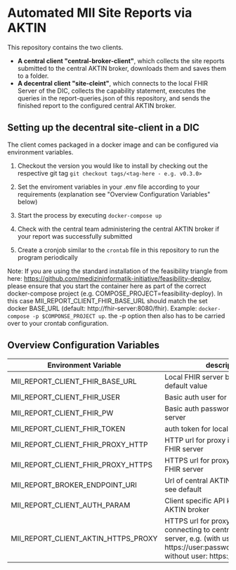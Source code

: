 # Automated MII Site Reports via AKTIN

This repository contains the two clients. 

- **A central client "central-broker-client"**, which collects the site reports submitted to the central AKTIN broker, downloads them and saves them to a folder.
- **A decentral client "site-cleint"**, which connects to the local FHIR Server of the DIC, collects the capability statement, executes the queries in the report-queries.json of this repository,
and sends the finished report to the configured central AKTIN broker.


## Setting up the decentral site-client in a DIC

The client comes packaged in a docker image and can be configured via environment variables.

1. Checkout the version you would like to install by checking out the respective git tag `git checkout tags/<tag-here - e.g. v0.3.0>`

2. Set the enviroment variables in your .env file according to your requirements (explanation see "Overview Configuration Variables" below)

3. Start the process by executing `docker-compose up`

4. Check with the central team administering the central AKTIN broker if your report was successfully submitted

5. Create a cronjob similar to the `crontab` file in this repository to run the program periodically

Note: If you are using the standard installation of the feasibility triangle from here: https://github.com/medizininformatik-initiative/feasibility-deploy, please ensure that you start the container here as part of the correct docker-compose project (e.g. COMPOSE_PROJECT=feasibility-deploy). In this case MII_REPORT_CLIENT_FHIR_BASE_URL should match the set docker BASE_URL (default: http://fhir-server:8080/fhir).
Example: `docker-compose -p $COMPONSE_PROJECT up`. the -p option then also has to be carried over to your crontab configuration.


## Overview Configuration Variables

|Environment Variable| description | default value |
|--|--|--|
|MII_REPORT_CLIENT_FHIR_BASE_URL|Local FHIR server base url e.g. see default value|http://fhir-server:8080/fhir|
|MII_REPORT_CLIENT_FHIR_USER|Basic auth user for local FHIR server|None|
|MII_REPORT_CLIENT_FHIR_PW|Basic auth password for local FHIR server|None|
|MII_REPORT_CLIENT_FHIR_TOKEN|auth token for local FHIR server|None|
|MII_REPORT_CLIENT_FHIR_PROXY_HTTP| HTTP url for proxy if used for local FHIR server|None|
|MII_REPORT_CLIENT_FHIR_PROXY_HTTPS| HTTPS url for proxy if used for local FHIR server|None|
|MII_REPORT_BROKER_ENDPOINT_URI|Url of central AKTIN broker example see default |http://aktin-broker:8080/broker/|
|MII_REPORT_CLIENT_AUTH_PARAM| Client specific API key for central AKTIN broker|xxxApiKey123|
|MII_REPORT_CLIENT_AKTIN_HTTPS_PROXY|HTTPS url for proxy if used for local connecting to central AKTIN broker server, e.g. (with user: https://user:password@proxyip:port, without user: https://proxyip:port)|None|

